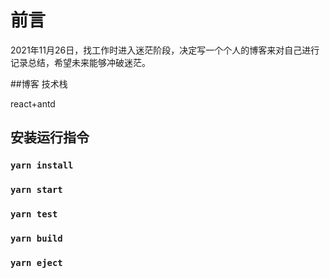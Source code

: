 # 前言

2021年11月26日，找工作时进入迷茫阶段，决定写一个个人的博客来对自己进行记录总结，希望未来能够冲破迷茫。

##博客 技术栈

react+antd

## 安装运行指令
### `yarn install`
### `yarn start`
### `yarn test`
### `yarn build`
### `yarn eject`
